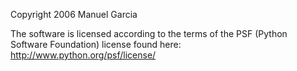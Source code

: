 Copyright 2006 Manuel Garcia

The software is licensed according to the terms of the PSF (Python Software Foundation) license found here: http://www.python.org/psf/license/